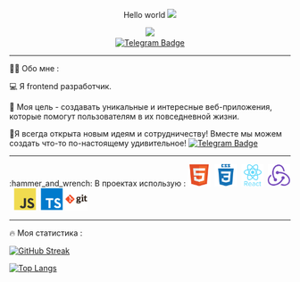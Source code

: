 <div id="header" align="center">
  
   Hello world
    <img src="https://media.giphy.com/media/hvRJCLFzcasrR4ia7z/giphy.gif" width="30px"/>
  
  <img src="https://i.giphy.com/media/v1.Y2lkPTc5MGI3NjExdGtwd2dkaml6MWkwMmY1OTV3cGh2Y3hmNThvZmVsN2lybXhiYnZsdCZlcD12MV9pbnRlcm5hbF9naWZfYnlfaWQmY3Q9Zw/hpXdHPfFI5wTABdDx9/giphy.gif"/>
  <div id="badges">
  <a href="https://t.me/Alexandrova_Dariya">
    <img src="https://img.shields.io/badge/Telegram-blue?style=for-the-badge&logo=telegram&logoColor=white" alt="Telegram Badge"/>
  </a> 
</div>
</div>
<div> 

---

:woman_technologist: Обо мне :
  
:computer: Я frontend разработчик.

:dart: Моя цель - создавать уникальные и интересные веб-приложения, которые помогут пользователям в их повседневной жизни.

:iphone:Я всегда открыта новым идеям и сотрудничеству! Вместе мы можем создать что-то по-настоящему удивительное! <a href="https://t.me/Alexandrova_Dariya">
    <img src="https://img.shields.io/badge/Telegram-blue?style=for-the-badge&logo=telegram&logoColor=white" alt="Telegram Badge"/>
  </a> 
</div>

---

<div>
  :hammer_and_wrench: В проектах использую :
    <img src="https://github.com/devicons/devicon/blob/master/icons/html5/html5-original.svg" title="HTML5" alt="HTML" width="40" height="40"/>&nbsp;
    <img src="https://github.com/devicons/devicon/blob/master/icons/css3/css3-plain-wordmark.svg"  title="CSS3" alt="CSS" width="40" height="40"/>&nbsp;
    <img src="https://github.com/devicons/devicon/blob/master/icons/react/react-original-wordmark.svg" title="React" alt="React" width="40" height="40"/>&nbsp;
    <img src="https://github.com/devicons/devicon/blob/master/icons/redux/redux-original.svg" title="Redux" alt="Redux " width="40" height="40"/>&nbsp;
    <img src="https://github.com/devicons/devicon/blob/master/icons/javascript/javascript-original.svg" title="JavaScript" alt="JavaScript" width="40" height="40"/>&nbsp;
    <img src="https://github.com/devicons/devicon/blob/master/icons/typescript/typescript-original.svg" title="Typescript" **alt="Typescript" width="40" height="40"/>
   <img src="https://github.com/devicons/devicon/blob/master/icons/git/git-original-wordmark.svg" title="Git" **alt="Git" width="40" height="40"/>
</div>

---

   :fire: Моя статистика :

 
[![GitHub Streak](http://github-readme-streak-stats.herokuapp.com?user=Dariya116&theme=dark&background=000000)](https://git.io/streak-stats)

[![Top Langs](https://github-readme-stats.vercel.app/api/top-langs/?username=Dariya116&layout=compact&theme=vision-friendly-dark)](https://github.com/anuraghazra/github-readme-stats)

